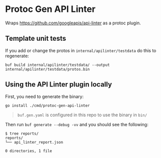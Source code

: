 # Protoc Gen API Linter

Wraps https://github.com/googleapis/api-linter as a protoc plugin.

## Template unit tests

If you add or change the protos in `internal/apilinter/testdata` do this to regenerate:

```
buf build internal/apilinter/testdata/ --output internal/apilinter/testdata/protos.bin
```

## Using the API Linter plugin locally

First, you need to generate the binary:

```
go install ./cmd/protoc-gen-api-linter
```

> `buf.gen.yaml` is configured in this repo to use the binary in `bin/`

Then run `buf generate --debug -vv` and you should see the following:

```
$ tree reports/
reports/
└── api_linter_report.json

0 directories, 1 file
```


